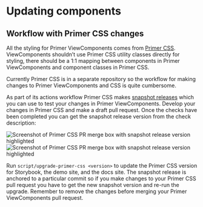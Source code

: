 # Updating components

## Workflow with Primer CSS changes

All the styling for Primer ViewComponents comes from [Primer CSS](https://github.com/primer/css). ViewComponents shouldn’t use Primer CSS utility classes directly for styling, there should be a 1:1 mapping between components in Primer ViewComponents and component classes in Primer CSS.

Currently Primer CSS is in a separate repository so the workflow for making changes to Primer ViewComponents and CSS is quite cumbersome.

As part of its actions workflow Primer CSS makes [snapshot releases](https://github.com/changesets/changesets/blob/main/docs/snapshot-releases.md) which you can use to test your changes in Primer ViewComponents. Develop your changes in Primer CSS and make a draft pull request. Once the checks have been completed you can get the snapshot release version from the check description:

![Screenshot of Primer CSS PR merge box with snapshot release version highlighted](https://user-images.githubusercontent.com/1901935/149159950-642252c8-d71b-47c7-a991-d23b74135bc7.png#gh-light-mode-only)
![Screenshot of Primer CSS PR merge box with snapshot release version highlighted](https://user-images.githubusercontent.com/1901935/149159954-2e5225a2-8bf5-4610-8eea-5b865e24c637.png#gh-dark-mode-only)

Run `script/upgrade-primer-css <version>` to update the Primer CSS version for Storybook, the demo site, and the docs site. The snapshot release is anchored to a particular commit so if you make changes to your Primer CSS pull request you have to get the new snapshot version and re-run the upgrade. Remember to remove the changes before merging your Primer ViewComponents pull request.
